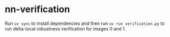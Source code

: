 # nn-verification

Run `uv sync` to install dependencies and then run `uv run verification.py` to run delta-local robustness verification for images 0 and 1. 